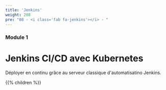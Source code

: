 ```yaml
---
title: 'Jenkins'
weight: 208
pre: "08 - <i class='fab fa-jenkins'></i> - "
---
```



### Module 1

# Jenkins CI/CD avec Kubernetes

Déployer en continu grâce au serveur classique d'automatisatino Jenkins.

{{% children  %}}